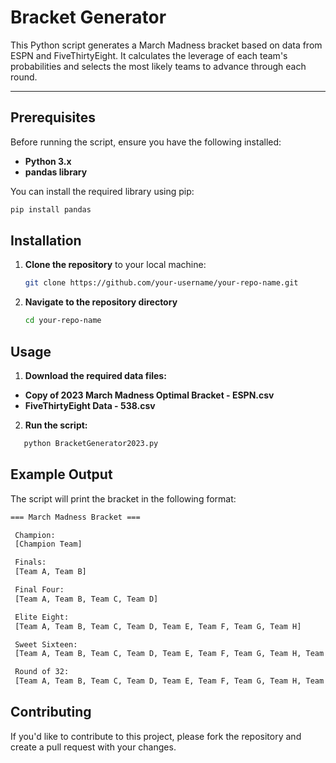 # Bracket Generator

This Python script generates a March Madness bracket based on data from ESPN and FiveThirtyEight. It calculates the leverage of each team's probabilities and selects the most likely teams to advance through each round.

---

## Prerequisites

Before running the script, ensure you have the following installed:

- **Python 3.x**
- **pandas library**

You can install the required library using pip:

```bash
pip install pandas
```

## Installation

1. **Clone the repository** to your local machine:

   ```bash
   git clone https://github.com/your-username/your-repo-name.git
   ```

2. **Navigate to the repository directory**

   ```bash
   cd your-repo-name
   ```

## Usage

1. **Download the required data files:**

- **Copy of 2023 March Madness Optimal Bracket - ESPN.csv**
- **FiveThirtyEight Data - 538.csv**

2. **Run the script:**

```bash
   python BracketGenerator2023.py
   ```

## Example Output

The script will print the bracket in the following format:

```bash
=== March Madness Bracket ===

 Champion:
 [Champion Team]

 Finals:
 [Team A, Team B]

 Final Four:
 [Team A, Team B, Team C, Team D]

 Elite Eight:
 [Team A, Team B, Team C, Team D, Team E, Team F, Team G, Team H]

 Sweet Sixteen:
 [Team A, Team B, Team C, Team D, Team E, Team F, Team G, Team H, Team I, Team J, Team K, Team L, Team M, Team N, Team O, Team P]

 Round of 32:
 [Team A, Team B, Team C, Team D, Team E, Team F, Team G, Team H, Team I, Team J, Team K, Team L, Team M, Team N, Team O, Team P, Team Q, Team R, Team S, Team T, Team U, Team V, Team W, Team X, Team Y, Team Z, Team AA, Team AB, Team AC, Team AD, Team AE, Team AF]
```

## Contributing

If you'd like to contribute to this project, please fork the repository and create a pull request with your changes.
